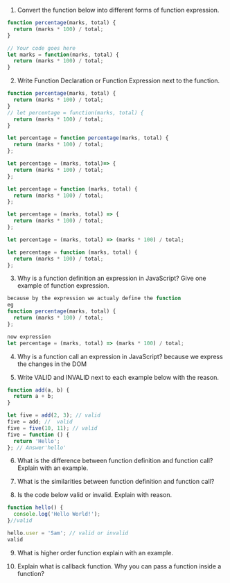 1. Convert the function below into different forms of function expression.

```js
function percentage(marks, total) {
  return (marks * 100) / total;
}

// Your code goes here
let marks = function(marks, total) {
  return (marks * 100) / total;
}

```

2. Write Function Declaration or Function Expression next to the function.

```js
function percentage(marks, total) {
  return (marks * 100) / total;
}
// let percentage = function(marks, total) {
  return (marks * 100) / total;
}
```

```js
let percentage = function percentage(marks, total) {
  return (marks * 100) / total;
};
```
```js
let percentage = (marks, total)=> {
  return (marks * 100) / total;
};
```

```js
let percentage = function (marks, total) {
  return (marks * 100) / total;
};
```

```js
let percentage = (marks, total) => {
  return (marks * 100) / total;
};
```

```js
let percentage = (marks, total) => (marks * 100) / total;
```
```js
let percentage = function (marks, total) {
  return (marks * 100) / total;
};
```

3. Why is a function definition an expression in JavaScript? Give one example of function expression.
```js
because by the expression we actualy define the function 
eg 
function percentage(marks, total) {
  return (marks * 100) / total;
};

now expression
let percentage = (marks, total) => (marks * 100) / total;
```
4. Why is a function call an expression in JavaScript?
because we express the changes in the DOM 


5. Write VALID and INVALID next to each example below with the reason.

```js
function add(a, b) {
  return a + b;
}

let five = add(2, 3); // valid
five = add; //  valid 
five = five(10, 11); // valid
five = function () {
  return 'Hello';
}; // Answer'hello'
```

6. What is the difference between function definition and function call? Explain with an example.

7. What is the similarities between function definition and function call?

8. Is the code below valid or invalid. Explain with reason.

```js
function hello() {
  console.log('Hello World!');
}//valid

hello.user = 'Sam'; // valid or invalid
valid
```

9. What is higher order function explain with an example.

10. Explain what is callback function. Why you can pass a function inside a function?
